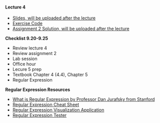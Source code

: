 #### Lecture 4
+ [Slides, will be uploaded after the lecture]()
+ [Exercise Code]()
+ [Assignment 2 Solution, will be uploaded after the lecture]()


**Checklist 9.20-9.25**
+ Review lecture 4
+ Review assignment 2
+ Lab session
+ Office hour
+ Lecure 5 prep
 + Textbook Chapter 4 (4.4), Chapter 5
 + Regular Expression

**Regular Expression Resources**
+ [What is Regular Expression by Professor Dan Jurafsky from Stanford](https://www.youtube.com/watch?v=hwDhO1GLb_4)
+ [Regular Expression Cheat Sheet](http://www.rexegg.com/regex-quickstart.html)
+ [Regular Expression Visualization Application](https://regexper.com/)
+ [Regular Expression Tester](http://java-regex-tester.appspot.com/)

